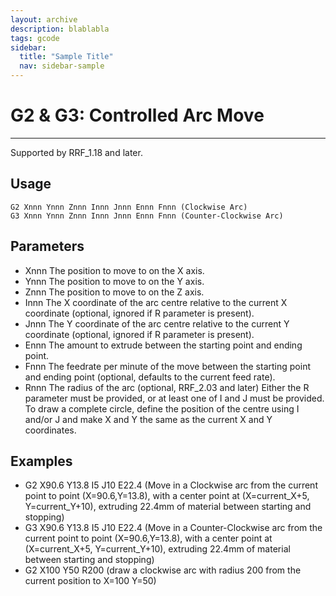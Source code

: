 ```yaml
---
layout: archive
description: blablabla
tags: gcode
sidebar:
  title: "Sample Title"
  nav: sidebar-sample
---
```


# G2 & G3: Controlled Arc Move #
***

Supported by RRF_1.18 and later.

## Usage ##

```
G2 Xnnn Ynnn Znnn Innn Jnnn Ennn Fnnn (Clockwise Arc)
G3 Xnnn Ynnn Znnn Innn Jnnn Ennn Fnnn (Counter-Clockwise Arc)
```

## Parameters ##

+ Xnnn The position to move to on the X axis.
+ Ynnn The position to move to on the Y axis.
+ Znnn The position to move to on the Z axis.
+ Innn The X coordinate of the arc centre relative to the current X coordinate (optional, ignored if R parameter is present).
+ Jnnn The Y coordinate of the arc centre relative to the current Y coordinate (optional, ignored if R parameter is present).
+ Ennn The amount to extrude between the starting point and ending point.
+ Fnnn The feedrate per minute of the move between the starting point and ending point (optional, defaults to the current feed rate).
+ Rnnn The radius of the arc (optional, RRF_2.03 and later)
Either the R parameter must be provided, or at least one of I and J must be provided. To draw a complete circle, define the position of the centre using I and/or J and make X and Y the same as the current X and Y coordinates.

## Examples ##

+ G2 X90.6 Y13.8 I5 J10 E22.4 (Move in a Clockwise arc from the current point to point (X=90.6,Y=13.8), with a center point at (X=current_X+5, Y=current_Y+10), extruding 22.4mm of material between starting and stopping)
+ G3 X90.6 Y13.8 I5 J10 E22.4 (Move in a Counter-Clockwise arc from the current point to point (X=90.6,Y=13.8), with a center point at (X=current_X+5, Y=current_Y+10), extruding 22.4mm of material between starting and stopping)
+ G2 X100 Y50 R200 (draw a clockwise arc with radius 200 from the current position to X=100 Y=50)
